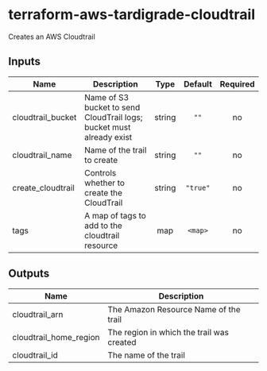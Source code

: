 # terraform-aws-tardigrade-cloudtrail

Creates an AWS Cloudtrail

## Inputs

| Name | Description | Type | Default | Required |
|------|-------------|:----:|:-----:|:-----:|
| cloudtrail\_bucket | Name of S3 bucket to send CloudTrail logs; bucket must already exist | string | `""` | no |
| cloudtrail\_name | Name of the trail to create | string | `""` | no |
| create\_cloudtrail | Controls whether to create the CloudTrail | string | `"true"` | no |
| tags | A map of tags to add to the cloudtrail resource | map | `<map>` | no |

## Outputs

| Name | Description |
|------|-------------|
| cloudtrail\_arn | The Amazon Resource Name of the trail |
| cloudtrail\_home\_region | The region in which the trail was created |
| cloudtrail\_id | The name of the trail |

